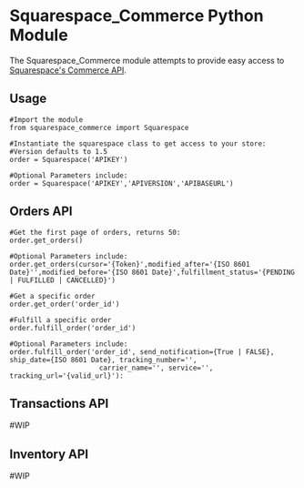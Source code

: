 # Squarespace_Commerce Python Module

The Squarespace_Commerce module attempts to provide easy access to [Squarespace's Commerce API](http://developers.squarespace.com/commerce-api
).

## Usage
````
#Import the module
from squarespace_commerce import Squarespace
````


````
#Instantiate the squarespace class to get access to your store:
#Version defaults to 1.5
order = Squarespace('APIKEY')

#Optional Parameters include:
order = Squarespace('APIKEY','APIVERSION','APIBASEURL')
````
## Orders API
````
#Get the first page of orders, returns 50:
order.get_orders()

#Optional Parameters include:
order.get_orders(cursor='{Token}',modified_after='{ISO 8601 Date}'',modified_before='{ISO 8601 Date}',fulfillment_status='{PENDING | FULFILLED | CANCELLED}')

#Get a specific order
order.get_order('order_id')

#Fulfill a specific order
order.fulfill_order('order_id')

#Optional Parameters include:
order.fulfill_order('order_id', send_notification={True | FALSE}, ship_date={ISO 8601 Date}, tracking_number='',
                      carrier_name='', service='', tracking_url='{valid_url}'):
````
## Transactions API
#WIP


## Inventory API
#WIP

